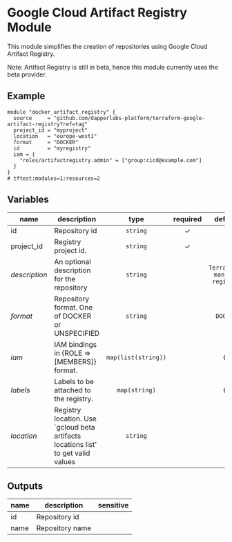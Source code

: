 # Google Cloud Artifact Registry Module

This module simplifies the creation of repositories using Google Cloud Artifact Registry.

Note: Artifact Registry is still in beta, hence this module currently uses the beta provider.

## Example

```hcl
module "docker_artifact_registry" {
  source     = "github.com/dapperlabs-platform/terraform-google-artifact-registry?ref=tag"
  project_id = "myproject"
  location   = "europe-west1"
  format     = "DOCKER"
  id         = "myregistry"
  iam = {
    "roles/artifactregistry.admin" = ["group:cicd@example.com"]
  }
}
# tftest:modules=1:resources=2
```

<!-- BEGIN TFDOC -->

## Variables

| name          | description                                                                       |                                   type                                   | required |                     default                      |
| ------------- | --------------------------------------------------------------------------------- | :----------------------------------------------------------------------: | :------: | :----------------------------------------------: |
| id            | Repository id                                                                     |                       <code title="">string</code>                       |    ✓     |                                                  |
| project_id    | Registry project id.                                                              |                       <code title="">string</code>                       |    ✓     |                                                  |
| _description_ | An optional description for the repository                                        |                       <code title="">string</code>                       |          | <code title="">Terraform-managed registry</code> |
| _format_      | Repository format. One of DOCKER or UNSPECIFIED                                   |                       <code title="">string</code>                       |          |           <code title="">DOCKER</code>           |
| _iam_         | IAM bindings in {ROLE => [MEMBERS]} format.                                       | <code title="map&#40;list&#40;string&#41;&#41;">map(list(string))</code> |          |             <code title="">{}</code>             |
| _labels_      | Labels to be attached to the registry.                                            |           <code title="map&#40;string&#41;">map(string)</code>           |          |             <code title="">{}</code>             |
| _location_    | Registry location. Use `gcloud beta artifacts locations list' to get valid values |                       <code title="">string</code>                       |          |              <code title=""></code>              |

## Outputs

| name | description     | sensitive |
| ---- | --------------- | :-------: |
| id   | Repository id   |           |
| name | Repository name |           |

<!-- END TFDOC -->
